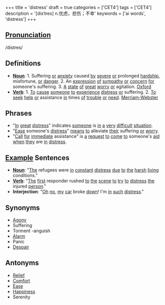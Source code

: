 +++
title = 'distress'
draft = true
categories = ['CET4']
tags = ['CET4']
description = '[disˈtres] n.忧虑，悲伤；不幸'
keywords = ['ai words', 'distress']
+++

## [Pronunciation](/post/pronunciation/)
/distres/

## Definitions
- **[Noun](/post/noun/)**: 1. Suffering [or](/post/or/) [anxiety](/post/anxiety/) caused [by](/post/by/) [severe](/post/severe/) [or](/post/or/) prolonged [hardship](/post/hardship/), misfortune, [or](/post/or/) [danger](/post/danger/). 2. An [expression](/post/expression/) [of](/post/of/) [sympathy](/post/sympathy/) [or](/post/or/) [concern](/post/concern/) [for](/post/for/) someone's suffering. 3. [A](/post/a/) [state](/post/state/) [of](/post/of/) [great](/post/great/) [worry](/post/worry/) [or](/post/or/) agitation. [Oxford](https://en.oxforddictionaries.com/[definition](/post/definition/)/[distress](/post/distress/))
- **[Verb](/post/verb/)**: 1. [To](/post/to/) [cause](/post/cause/) [someone](/post/someone/) [to](/post/to/) [experience](/post/experience/) [distress](/post/distress/) [or](/post/or/) suffering. 2. [To](/post/to/) [seek](/post/seek/) [help](/post/help/) [or](/post/or/) assistance [in](/post/in/) times [of](/post/of/) [trouble](/post/trouble/) [or](/post/or/) [need](/post/need/). [Merriam-Webster](https://www.merriam-webster.com/[dictionary](/post/dictionary/)/[distress](/post/distress/))

## Phrases
- "[In](/post/in/) [great](/post/great/) [distress](/post/distress/)" indicates [someone](/post/someone/) is [in](/post/in/) [a](/post/a/) [very](/post/very/) [difficult](/post/difficult/) [situation](/post/situation/).
- "[Ease](/post/ease/) someone's [distress](/post/distress/)" [means](/post/means/) [to](/post/to/) alleviate [their](/post/their/) suffering [or](/post/or/) [worry](/post/worry/).
- "[Call](/post/call/) [for](/post/for/) [immediate](/post/immediate/) assistance" is [a](/post/a/) [request](/post/request/) [to](/post/to/) [come](/post/come/) [to](/post/to/) someone's [aid](/post/aid/) [when](/post/when/) [they](/post/they/) are [in](/post/in/) [distress](/post/distress/).

## [Example](/post/example/) Sentences
- **[Noun](/post/noun/)**: "[The](/post/the/) refugees were [in](/post/in/) [constant](/post/constant/) [distress](/post/distress/) [due](/post/due/) [to](/post/to/) [the](/post/the/) [harsh](/post/harsh/) [living](/post/living/) conditions."
- **[Verb](/post/verb/)**: "[The](/post/the/) [first](/post/first/) responder rushed [to](/post/to/) [the](/post/the/) [scene](/post/scene/) [to](/post/to/) [try](/post/try/) [to](/post/to/) [distress](/post/distress/) [the](/post/the/) injured [person](/post/person/)."
- **Interjection**: "[Oh](/post/oh/) [no](/post/no/), [my](/post/my/) [car](/post/car/) broke [down](/post/down/)! I'm [in](/post/in/) [such](/post/such/) [distress](/post/distress/)."

## Synonyms
- [Agony](/post/agony/)
- Suffering
- Torment
-anguish
- [Alarm](/post/alarm/)
- Panic
- [Despair](/post/despair/)

## Antonyms
- [Relief](/post/relief/)
- [Comfort](/post/comfort/)
- [Ease](/post/ease/)
- [Happiness](/post/happiness/)
- Serenity
